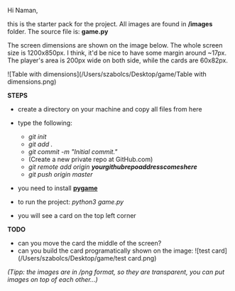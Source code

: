 Hi Naman,

this is the starter pack for the project. All images are found in **/images** folder. The source file is: **game.py**

The screen dimensions are shown on the image below. The whole screen size is 1200x850px. I think, it'd be nice to have some margin around ~17px. The player's area is 200px wide on both side, while the cards are 60x82px. 



![Table with dimensions](/Users/szabolcs/Desktop/game/Table with dimensions.png)



**STEPS**

- create a directory on your machine and copy all files from here
- type the following: 
  - _git init_
  - _git add ._
  - _git commit -m "Initial commit."_
  - (Create a new private repo at GitHub.com)
  - _git remote add origin **yourgithubrepoaddresscomeshere**_
  - _git push origin master_

- you need to install [**pygame**](https://www.pygame.org/wiki/GettingStarted)

- to run the project: _python3 game.py_
- you will see a card on the top left corner



**TODO**

- can you move the card the middle of the screen? 
- can you build the card programatically shown on the image: ![test card](/Users/szabolcs/Desktop/game/test card.png)

_(Tipp: the images are in /png format, so they are transparent, you can put images on top of each other...)_